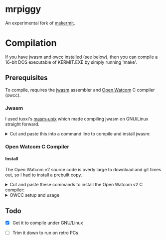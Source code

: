# mrpiggy

An experimental fork of
[mskermit](https://github.com/hackerb9/mskermit). 

# Compilation

If you have jwasm and owcc installed (see below), then you can compile
a 16-bit DOS executable of KERMIT.EXE by simply running 'make'. 

## Prerequisites

To compile, requires the [jwasm](https://github.com/tuxxi/masm-unix)
assembler and
[Open Watcom](https://github.com/open-watcom/open-watcom-v2/)
C compiler (owcc). 

### Jwasm

I used tuxxi's [masm-unix](https://github.com/tuxxi/masm-unix) which
made compiling jwasm on GNU/Linux straight forward. 

<details><summary>Cut and paste this into a command line to compile
and install jwasm:</summary>
```bash
    sudo apt install build-essential cmake
    git clone http://github.com/tuxxi/masm-unix
    cd masm_unix/src/JWasm
    cmake .  &&  make  &&  sudo cp -p jwasm /usr/local/bin/
```
</details>

### Open Watcom C Compiler

#### Install
The Open Watcom v2 source code is overly large to download and git
times out, so I had to install a prebuilt copy. 

<details>
<summary>Cut and paste these commands to install the Open Watcom v2 C compiler:</summary>
``` bash
cd
mkdir -p ow2/tmp
cd ow2/tmp
R=https://github.com/open-watcom/open-watcom-v2/releases
wget -O ow2.zip "$R"/download/Current-build/open-watcom-2_0-c-linux-x64
unzip ow2.zip
mv binl h lib286 lib386 ..
mv binw/dos32a.exe ../binl/
mv binw/dos4gw.exe ../binl/
cd ..
rm -r tmp
cd binl
chmod +x owcc wcc wcc386 wlink
chmod +x $(file * | grep ELF | cut -f1 -d:)
mv vi wvi
```
</details>

<details><summary>OWCC setup and usage</summary>
#### Setup
To use the Watcom C compiler, you'll need to setup the compilation
environment like so:

``` bash
export WATCOM="$HOME/ow2"
export PATH="$WATCOM/binl:$PATH" 
export INCLUDE="$WATCOM/h"
```

You can run that at the command line or add it to the Makefile.

#### Usage

``` bash
owcc  -bdos  -mcmodel=s  -o myprog.exe  myprog.c
```

You can then execute the .exe file in dosbox to test it out.

</details>

## Todo

- [x] Get it to compile under GNU/Linux

- [ ] Trim it down to run on retro PCs
